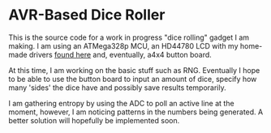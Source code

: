 # AVR-Based Dice Roller
This is the source code for a work in progress "dice rolling" gadget I am making. I am using an ATMega328p MCU, an HD44780 LCD with my home-made drivers [found here](https://github.com/chr0me-sh/avr-hd44780-lib) and, eventually, a4x4 button board. 

At this time, I am working on the basic stuff such as RNG. Eventually I hope to be able to use the button board to input an amount of dice, specify how many 'sides' the dice have and possibly save results temporarily. 

I am gathering entropy by using the ADC to poll an active line at the moment, however, I am noticing patterns in the numbers being generated. A better solution will hopefully be implemented soon.
